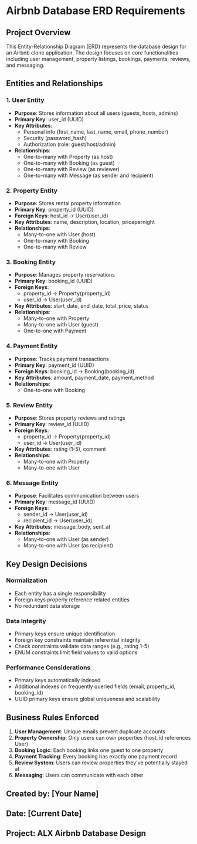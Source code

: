 # Airbnb Database ERD Requirements

## Project Overview
This Entity-Relationship Diagram (ERD) represents the database design for an Airbnb clone application. The design focuses on core functionalities including user management, property listings, bookings, payments, reviews, and messaging.

## Entities and Relationships

### 1. User Entity
- **Purpose**: Stores information about all users (guests, hosts, admins)
- **Primary Key**: user_id (UUID)
- **Key Attributes**: 
  - Personal info (first_name, last_name, email, phone_number)
  - Security (password_hash)
  - Authorization (role: guest/host/admin)
- **Relationships**:
  - One-to-many with Property (as host)
  - One-to-many with Booking (as guest)
  - One-to-many with Review (as reviewer)
  - One-to-many with Message (as sender and recipient)

### 2. Property Entity
- **Purpose**: Stores rental property information
- **Primary Key**: property_id (UUID)
- **Foreign Keys**: host_id → User(user_id)
- **Key Attributes**: name, description, location, pricepernight
- **Relationships**:
  - Many-to-one with User (host)
  - One-to-many with Booking
  - One-to-many with Review

### 3. Booking Entity
- **Purpose**: Manages property reservations
- **Primary Key**: booking_id (UUID)
- **Foreign Keys**: 
  - property_id → Property(property_id)
  - user_id → User(user_id)
- **Key Attributes**: start_date, end_date, total_price, status
- **Relationships**:
  - Many-to-one with Property
  - Many-to-one with User (guest)
  - One-to-one with Payment

### 4. Payment Entity
- **Purpose**: Tracks payment transactions
- **Primary Key**: payment_id (UUID)
- **Foreign Keys**: booking_id → Booking(booking_id)
- **Key Attributes**: amount, payment_date, payment_method
- **Relationships**:
  - One-to-one with Booking

### 5. Review Entity
- **Purpose**: Stores property reviews and ratings
- **Primary Key**: review_id (UUID)
- **Foreign Keys**: 
  - property_id → Property(property_id)
  - user_id → User(user_id)
- **Key Attributes**: rating (1-5), comment
- **Relationships**:
  - Many-to-one with Property
  - Many-to-one with User

### 6. Message Entity
- **Purpose**: Facilitates communication between users
- **Primary Key**: message_id (UUID)
- **Foreign Keys**: 
  - sender_id → User(user_id)
  - recipient_id → User(user_id)
- **Key Attributes**: message_body, sent_at
- **Relationships**:
  - Many-to-one with User (as sender)
  - Many-to-one with User (as recipient)

## Key Design Decisions

### Normalization
- Each entity has a single responsibility
- Foreign keys properly reference related entities
- No redundant data storage

### Data Integrity
- Primary keys ensure unique identification
- Foreign key constraints maintain referential integrity
- Check constraints validate data ranges (e.g., rating 1-5)
- ENUM constraints limit field values to valid options

### Performance Considerations
- Primary keys automatically indexed
- Additional indexes on frequently queried fields (email, property_id, booking_id)
- UUID primary keys ensure global uniqueness and scalability

## Business Rules Enforced

1. **User Management**: Unique emails prevent duplicate accounts
2. **Property Ownership**: Only users can own properties (host_id references User)
3. **Booking Logic**: Each booking links one guest to one property
4. **Payment Tracking**: Every booking has exactly one payment record
5. **Review System**: Users can review properties they've potentially stayed at
6. **Messaging**: Users can communicate with each other

## Created by: [Your Name]
## Date: [Current Date]
## Project: ALX Airbnb Database Design
